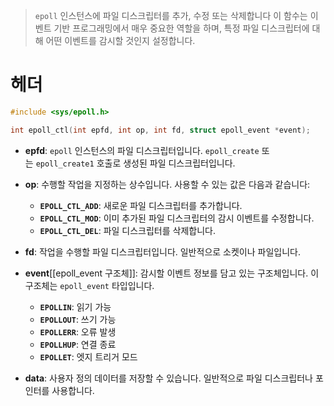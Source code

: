 >`epoll` 인스턴스에 파일 디스크립터를 추가, 수정 또는 삭제합니다
	이 함수는 이벤트 기반 프로그래밍에서 매우 중요한 역할을 하며, 특정 파일 디스크립터에 대해 어떤 이벤트를 감시할 것인지 설정합니다.

# 헤더
```c
#include <sys/epoll.h>

int epoll_ctl(int epfd, int op, int fd, struct epoll_event *event);

```

- **epfd**: `epoll` 인스턴스의 파일 디스크립터입니다. `epoll_create` 또는 `epoll_create1` 호출로 생성된 파일 디스크립터입니다.

- **op**: 수행할 작업을 지정하는 상수입니다. 사용할 수 있는 값은 다음과 같습니다:
    - **`EPOLL_CTL_ADD`**: 새로운 파일 디스크립터를 추가합니다.
    - **`EPOLL_CTL_MOD`**: 이미 추가된 파일 디스크립터의 감시 이벤트를 수정합니다.
    - **`EPOLL_CTL_DEL`**: 파일 디스크립터를 삭제합니다.

- **fd**: 작업을 수행할 파일 디스크립터입니다. 일반적으로 소켓이나 파일입니다.

- **event**[[epoll_event 구조체]]: 감시할 이벤트 정보를 담고 있는 구조체입니다. 이 구조체는 `epoll_event` 타입입니다.
	- **`EPOLLIN`**: 읽기 가능
	- **`EPOLLOUT`**: 쓰기 가능
	- **`EPOLLERR`**: 오류 발생
	- **`EPOLLHUP`**: 연결 종료
	- **`EPOLLET`**: 엣지 트리거 모드

- **data**: 사용자 정의 데이터를 저장할 수 있습니다. 일반적으로 파일 디스크립터나 포인터를 사용합니다.




